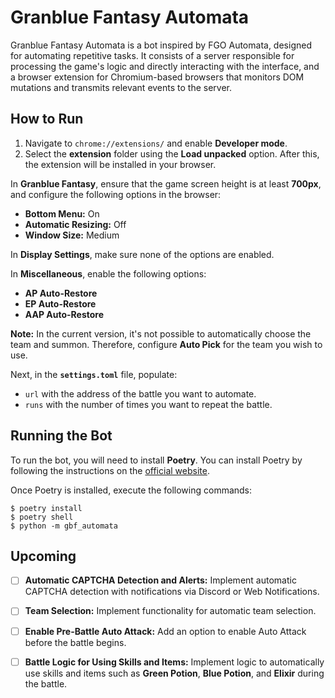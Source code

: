 # Granblue Fantasy Automata

Granblue Fantasy Automata is a bot inspired by FGO Automata, designed for automating repetitive tasks. It consists of a server responsible for processing the game's logic and directly interacting with the interface, and a browser extension for Chromium-based browsers that monitors DOM mutations and transmits relevant events to the server.

## How to Run

1. Navigate to `chrome://extensions/` and enable **Developer mode**.  
2. Select the **extension** folder using the **Load unpacked** option. After this, the extension will be installed in your browser.  

In **Granblue Fantasy**, ensure that the game screen height is at least **700px**, and configure the following options in the browser:

- **Bottom Menu:** On  
- **Automatic Resizing:** Off  
- **Window Size:** Medium  

In **Display Settings**, make sure none of the options are enabled.

In **Miscellaneous**, enable the following options:

- **AP Auto-Restore**
- **EP Auto-Restore**
- **AAP Auto-Restore**

**Note:** In the current version, it's not possible to automatically choose the team and summon. Therefore, configure **Auto Pick** for the team you wish to use.  

Next, in the **`settings.toml`** file, populate:  
- `url` with the address of the battle you want to automate.  
- `runs` with the number of times you want to repeat the battle.  

## Running the Bot

To run the bot, you will need to install **Poetry**. You can install Poetry by following the instructions on the [official website](https://python-poetry.org/docs/#installation).  

Once Poetry is installed, execute the following commands:

```console
$ poetry install
$ poetry shell
$ python -m gbf_automata
```

## Upcoming

- [ ] **Automatic CAPTCHA Detection and Alerts:** Implement automatic CAPTCHA detection with notifications via Discord or Web Notifications.
- [ ] **Team Selection:** Implement functionality for automatic team selection.
- [ ] **Enable Pre-Battle Auto Attack:** Add an option to enable Auto Attack before the battle begins.
- [ ] **Battle Logic for Using Skills and Items:** Implement logic to automatically use skills and items such as **Green Potion**, **Blue Potion**, and **Elixir** during the battle.



